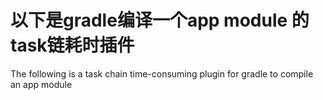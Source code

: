 # 以下是gradle编译一个app module 的task链耗时插件
The following is a task chain time-consuming plugin for gradle to compile an app module
